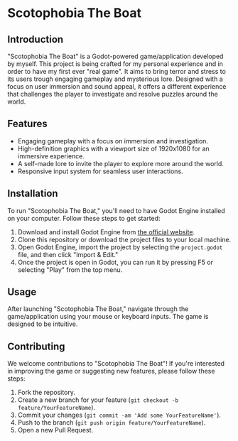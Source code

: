 # Scotophobia The Boat

## Introduction
"Scotophobia The Boat" is a Godot-powered game/application developed by myself.
This project is being crafted for my personal experience and in order to have my first ever "real game".
It aims to bring terror and stress to its users trough engaging gameplay and mysterious lore.
Designed with a focus on user immersion and sound appeal, it offers a different experience that challenges the player to investigate and resolve puzzles around the world.

## Features
- Engaging gameplay with a focus on immersion and investigation.
- High-definition graphics with a viewport size of 1920x1080 for an immersive experience.
- A self-made lore to invite the player to explore more around the world.
- Responsive input system for seamless user interactions.

## Installation
To run "Scotophobia The Boat," you'll need to have Godot Engine installed on your computer. Follow these steps to get started:
1. Download and install Godot Engine from [the official website](https://godotengine.org/download).
2. Clone this repository or download the project files to your local machine.
3. Open Godot Engine, import the project by selecting the `project.godot` file, and then click "Import & Edit."
4. Once the project is open in Godot, you can run it by pressing F5 or selecting "Play" from the top menu.

## Usage
After launching "Scotophobia The Boat," navigate through the game/application using your mouse or keyboard inputs. The game is designed to be intuitive.

## Contributing
We welcome contributions to "Scotophobia The Boat"! If you're interested in improving the game or suggesting new features, please follow these steps:
1. Fork the repository.
2. Create a new branch for your feature (`git checkout -b feature/YourFeatureName`).
3. Commit your changes (`git commit -am 'Add some YourFeatureName'`).
4. Push to the branch (`git push origin feature/YourFeatureName`).
5. Open a new Pull Request.
